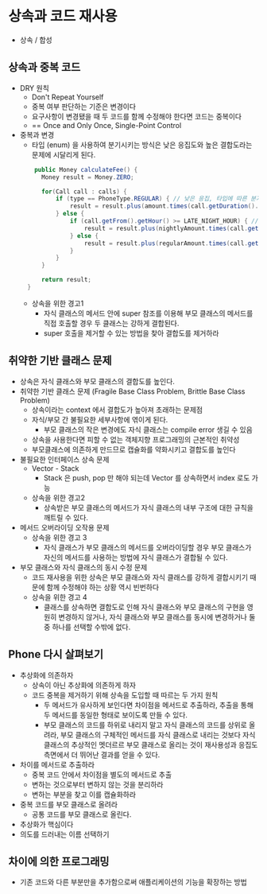 # 상속과 코드 재사용
- 상속 / 합성

## 상속과 중복 코드
- DRY 원칙
  - Don't Repeat Yourself
  - 중복 여부 판단하는 기준은 변경이다
  - 요구사항이 변경됐을 때 두 코드를 함께 수정해야 한다면 코드는 중복이다
  - == Once and Only Once, Single-Point Control
- 중복과 변경
  - 타입 (enum) 을 사용하여 분기시키는 방식은 낮은 응집도와 높은 결합도라는 문제에 시달리게 된다.
  ```java
      public Money calculateFee() {
        Money result = Money.ZERO;

        for(Call call : calls) {
            if (type == PhoneType.REGULAR) { // 낮은 응집, 타입에 따른 분기, 시간에 따른 분기
                result = result.plus(amount.times(call.getDuration().getSeconds() / seconds.getSeconds()));
            } else {
                if (call.getFrom().getHour() >= LATE_NIGHT_HOUR) { // 높은 결합, 디미터 위반, tell don't ask 위반 
                    result = result.plus(nightlyAmount.times(call.getDuration().getSeconds() / seconds.getSeconds()));
                } else {
                    result = result.plus(regularAmount.times(call.getDuration().getSeconds() / seconds.getSeconds()));
                }
            }
        }

        return result;
    }
  ```
  - 상속을 위한 경고1
    - 자식 클래스의 메서드 안에 super 참조를 이용해 부모 클래스의 메서드를 직접 호출할 경우 두 클래스는 강하게 결합된다.
    - super 호출을 제거할 수 있는 방법을 찾아 결합도를 제거하라

## 취약한 기반 클래스 문제
- 상속은 자식 클래스와 부모 클래스의 결합도를 높인다.
- 취약한 기반 클래스 문제 (Fragile Base Class Problem, Brittle Base Class Problem)
  - 상속이라는 context 에서 결합도가 높아져 초래하는 문제점 
  - 자식/부모 간 불필요한 세부사항에 엮이게 된다.
    - 부모 클래스의 작은 변경에도 자식 클래스는 compile error 생길 수 있음
  - 상속을 사용한다면 피할 수 없는 객체지향 프로그래밍의 근본적인 취약성
  - 부모클래스에 의존하게 만드므로 캡슐화를 약화시키고 결합도를 높인다
- 불필요한 인터페이스 상속 문제
  - Vector - Stack
    - Stack 은 push, pop 만 해야 되는데 Vector 를 상속하면서 index 로도 가능
  - 상속을 위한 경고2
    - 상속받은 부모 클래스의 메서드가 자식 클래스의 내부 구조에 대한 규칙을 깨트릴 수 있다.
- 메서드 오버라이딩 오작용 문제
  - 상속을 위한 경고 3
    - 자식 클래스가 부모 클래스의 메서드를 오버라이딩할 경우 부모 클래스가 자신의 메서드를 사용하는 방법에 자식 클래스가 결합될 수 있다.
- 부모 클래스와 자식 클래스의 동시 수정 문제
  - 코드 재사용을 위한 상속은 부모 클래스와 자식 클래스를 강하게 결합시키기 때문에 함께 수정해야 하는 상황 역시 빈번하다
  - 상속을 위한 경고 4
    - 클래스를 상속하면 결합도로 인해 자식 클래스와 부모 클래스의 구현을 영원히 변경하지 않거나, 자식 클래스와 부모 클래스를 동시에 변경하거나 둘 중 하나를 선택할 수밖에 없다.

## Phone 다시 살펴보기
- 추상화에 의존하자
  - 상속이 아닌 추상화에 의존하게 하자
  - 코드 중복을 제거하기 위해 상속을 도입할 때 따르는 두 가지 원칙
    - 두 메서드가 유사하게 보인다면 차이점을 메서드로 추출하라, 추출을 통해 두 메서드를 동일한 형태로 보이도록 만들 수 있다.
    - 부모 클래스의 코드를 하위로 내리지 말고 자식 클래스의 코드를 상위로 올려라, 부모 클래스의 구체적인 메서드를 자식 클래스로 내리는 것보다 자식 클래스의 추상적인 멧더르르 부모 클래스로 올리는 것이 재사용성과 응집도 측면에서 더 뛰어난 결과를 얻을 수 있다.
- 차이를 메서드로 추출하라
  - 중복 코드 안에서 차이점을 별도의 메서드로 추출
  - 변하는 것으로부터 변하지 않는 것을 분리하라
  - 변하는 부분을 찾고 이를 캡슐화하라
- 중복 코드를 부모 클래스로 올려라
  - 공통 코드를 부모 클래스로 올린다.
- 추상화가 핵심이다
- 의도를 드러내는 이름 선택하기

## 차이에 의한 프로그래밍
- 기존 코드와 다른 부분만을 추가함으로써 애플리케이션의 기능을 확장하는 방법
